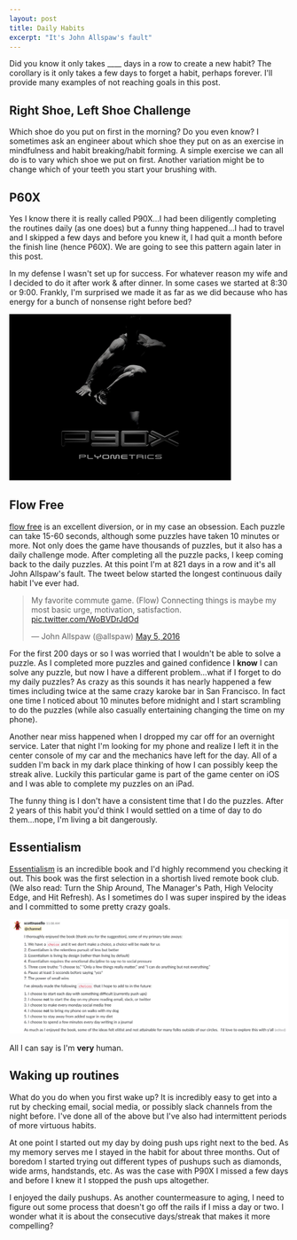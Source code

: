 ```yaml
---
layout: post
title: Daily Habits
excerpt: "It's John Allspaw's fault"
---
```


Did you know it only takes ____ days in a row to create a new habit? The corollary is it only takes a few days to forget a habit, perhaps forever. I'll provide many examples of not reaching goals in this post.

## Right Shoe, Left Shoe Challenge

Which shoe do you put on first in the morning?  Do you even know?  I sometimes ask an engineer about which shoe they put on as an exercise in mindfulness and habit breaking/habit forming.  A simple exercise we can all do is to vary which shoe we put on first.  Another variation might be to change which of your teeth you start your brushing with.

## P60X

Yes I know there it is really called P90X...I had been diligently completing the routines daily (as one does) but a funny thing happened...I had to travel and I skipped a few days and before you knew it, I had quit a month before the finish line (hence P60X).  We are going to see this pattern again later in this post.

In my defense I wasn't set up for success.  For whatever reason my wife and I decided to do it after work & after dinner.  In some cases we started at 8:30 or 9:00.   Frankly, I'm surprised we made it as far as we did because who has energy for a bunch of nonsense right before bed?  

![100 Days Challenge](/images/p90x.png)

## Flow Free

[flow free](https://www.bigduckgames.com/flowfree) is an excellent diversion, or in my case an obsession. Each puzzle can take 15-60 seconds, although some puzzles have taken 10 minutes or more.  Not only does the game have thousands of puzzles, but it also has a daily challenge mode.  After completing all the puzzle packs, I keep coming back to the daily puzzles.  At this point I'm at 821 days in a row and it's all John Allspaw's fault.  The tweet below started the longest continuous daily habit I've ever had.

<blockquote class="twitter-tweet tw-align-center" data-lang="en"><p lang="en" dir="ltr">My favorite commute game. (Flow) Connecting things is maybe my most basic urge, motivation, satisfaction. <a href="https://t.co/WoBVDrJdOd">pic.twitter.com/WoBVDrJdOd</a></p>&mdash; John Allspaw (@allspaw) <a href="https://twitter.com/allspaw/status/728179667891593216?ref_src=twsrc%5Etfw">May 5, 2016</a></blockquote>
<script async src="https://platform.twitter.com/widgets.js" charset="utf-8"></script>

For the first 200 days or so I was worried that I wouldn't be able to solve a puzzle.  As I completed more puzzles and gained confidence I **know** I can solve any puzzle, but now I have a different problem...what if I forget to do my daily puzzles?  As crazy as this sounds it has nearly happened a few times including twice at the same crazy karoke bar in San Francisco.  In fact one time I noticed about 10 minutes before midnight and I start scrambling to do the puzzles (while also casually entertaining changing the time on my phone).  

Another near miss happened when I dropped my car off for an overnight service.  Later that night I'm looking for my phone and realize I left it in the center console of my car and the mechanics have left for the day.  All of a sudden I'm back in my dark place thinking of how I can possibly keep the streak alive.  Luckily this particular game is part of the game center on iOS and I was able to complete my puzzles on an iPad.

The funny thing is I don't have a consistent time that I do the puzzles.  After 2 years of this habit you'd think I would settled on a time of day to do them...nope, I'm living a bit dangerously.

## Essentialism

[Essentialism](https://www.amazon.com/Essentialism-Disciplined-Pursuit-Greg-McKeown/dp/0804137382) is an incredible book and I'd highly recommend you checking it out. This book was the first selection in a shortish lived remote book club.  (We also read: Turn the Ship Around, The Manager's Path, High Velocity Edge, and Hit Refresh).  As I sometimes do I was super inspired by the ideas and I committed to some pretty crazy goals.

![100 Days Challenge](/images/essentialsm.png)

All I can say is I'm **very** human.  

## Waking up routines

What do you do when you first wake up?  It is incredibly easy to get into a rut by checking email, social media, or possibly slack channels from the night before.  I've done all of the above but I've also had intermittent periods of more virtuous habits.  

At one point I started out my day by doing push ups right next to the bed. As my memory serves me I stayed in the habit for about three months. Out of boredom I started trying out different types of pushups such as diamonds, wide arms, handstands, etc.  As was the case with P90X I missed a few days and before I knew it I stopped the push ups altogether.

I enjoyed the daily pushups.  As another countermeasure to aging, I need to figure out some process that doesn't go off the rails if I miss a day or two.  I wonder what it is about the consecutive days/streak that makes it more compelling?   